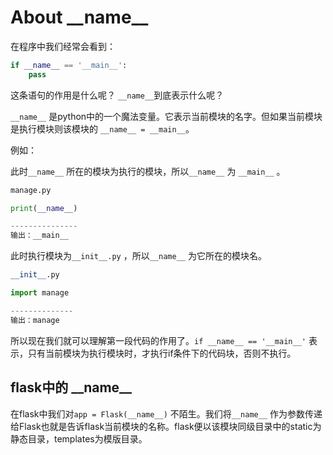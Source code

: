 # About  \_\_name\_\_  
  
在程序中我们经常会看到：  

```python
if __name__ == '__main__':
    pass
```
  
这条语句的作用是什么呢？ `__name__`到底表示什么呢？  
  

`__name__` 是python中的一个魔法变量。它表示当前模块的名字。但如果当前模块是执行模块则该模块的 `__name__ = __main__`。  


  

例如：  

此时`__name__` 所在的模块为执行的模块，所以`__name__` 为 `__main__` 。  

```python
manage.py

print(__name__)

---------------
输出：__main__
```




此时执行模块为`__init__.py` ，所以`__name__` 为它所在的模块名。  

```python
__init__.py

import manage

--------------
输出：manage
```



所以现在我们就可以理解第一段代码的作用了。`if __name__ == '__main__'` 表示，只有当前模块为执行模块时，才执行if条件下的代码块，否则不执行。  
  
## flask中的 \_\_name\_\_

在flask中我们对`app = Flask(__name__)` 不陌生。我们将`__name__` 作为参数传递给Flask也就是告诉flask当前模块的名称。flask便以该模块同级目录中的static为静态目录，templates为模版目录。

